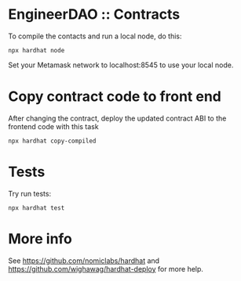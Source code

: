 # EngineerDAO :: Contracts

To compile the contacts and run a local node, do this:

```shell
npx hardhat node
```

Set your Metamask network to localhost:8545 to use your local node.


# Copy contract code to front end

After changing the contract, deploy the updated contract ABI to the frontend code with this task

```shell
npx hardhat copy-compiled
```

# Tests

Try run tests:

```shell
npx hardhat test
```


# More info

See https://github.com/nomiclabs/hardhat and https://github.com/wighawag/hardhat-deploy for more help.
